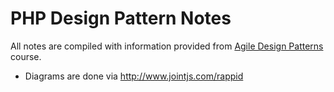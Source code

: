 PHP Design Pattern Notes
========================
All notes are compiled with information provided from [Agile Design
Patterns][patterns] course.

- Diagrams are done via http://www.jointjs.com/rappid 

[patterns]: http://code.tutsplus.com/courses/agile-design-patterns 
